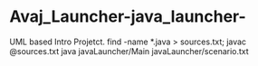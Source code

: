 # Avaj_Launcher-java_launcher-
UML based Intro Projetct.
find -name *.java > sources.txt; javac @sources.txt
java javaLauncher/Main javaLauncher/scenario.txt
